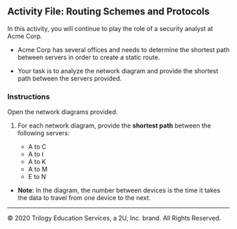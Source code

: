 ## Activity File: Routing Schemes and Protocols

In this activity, you will continue to play the role of a security analyst at Acme Corp.

- Acme Corp has several offices and needs to determine the shortest path between servers in order to create a static route.

- Your task is to analyze the network diagram and provide the shortest path between the servers provided.

### Instructions
   
Open the network diagrams provided.

1. For each network diagram, provide the **shortest path** between the following servers:

    - A to C
    - A to I
    - A to K
    - A to M
    - E to N

  - **Note**: In the diagram, the number between devices is the time it takes the data to travel from one device to the next.

  ---
  © 2020 Trilogy Education Services, a 2U, Inc. brand. All Rights Reserved.
